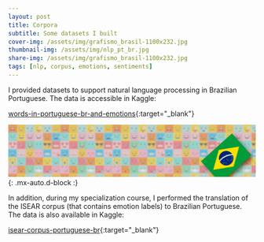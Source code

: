 ```yaml
---
layout: post
title: Corpora
subtitle: Some datasets I built
cover-img: /assets/img/grafismo_brasil-1100x232.jpg
thumbnail-img: /assets/img/nlp_pt_br.jpg
share-img: /assets/img/grafismo_brasil-1100x232.jpg
tags: [nlp, corpus, emotions, sentiments]
---
```


I provided datasets to support natural language processing in Brazilian Portuguese. The data is accessible in Kaggle:

[words-in-portuguese-br-and-emotions](https://www.kaggle.com/antoniomenezes/words-in-portuguese-br-and-emotions){:target="_blank"}


![ISEAR (pt_BR)](/assets/img/data-original-1100x232.jpg){: .mx-auto.d-block :}

In addition, during my specialization course, I performed the translation of the ISEAR corpus (that contains emotion labels) to Brazilian Portuguese. The data is also available in Kaggle:

[isear-corpus-portuguese-br](https://www.kaggle.com/antoniomenezes/isear-corpus-translated-to-portuguese-br){:target="_blank"}

